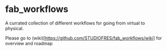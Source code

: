 # fab_workflows

A currated collection of different workflows for going from virtual to physical. 

Please go to (wiki)[https://github.com/STUDIOFRES/fab_workflows/wiki] for overview and roadmap 
